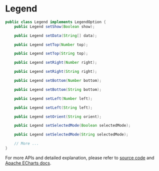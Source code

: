 # Legend

```java
public class Legend implements LegendOption {
    public Legend setShow(Boolean show);

    public Legend setData(String[] data);

    public Legend setTop(Number top);

    public Legend setTop(String top);

    public Legend setRight(Number right);

    public Legend setRight(String right);

    public Legend setBottom(Number bottom);

    public Legend setBottom(String bottom);

    public Legend setLeft(Number left);

    public Legend setLeft(String left);

    public Legend setOrient(String orient);

    public Legend setSelectedMode(Boolean selectedMode);

    public Legend setSelectedMode(String selectedMode);

    // More ...
}
```

For more APIs and detailed explanation, please refer to [source code](https://github.com/ECharts-Java/ECharts-Java/blob/master/src/main/java/org/icepear/echarts/components/legend/Legend.java) and [Apache ECharts docs](https://echarts.apache.org/en/option.html#legend).
